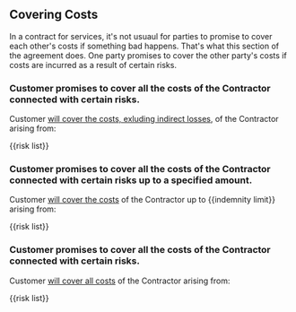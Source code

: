 ## Covering Costs

In a contract for services, it's not usuaul for parties to promise to cover each other's costs if something bad happens.  That's what this section of the agreement does.  One party promises to cover the other party's costs if costs are incurred as a result of certain risks.

### Customer promises to cover all the costs of the Contractor connected with certain risks.

Customer [will cover the costs, exluding indirect losses](https://github.com/lawpatch/au-indemnity/blob/613db5bf46a5d99be8ee01d514f6030e6e636325/au-indemnity-2.md), of the Contractor arising from:

{{risk list}}

### Customer promises to cover all the costs of the Contractor connected with certain risks up to a specified amount.

Customer [will cover the costs](https://github.com/lawpatch/au-indemnity/blob/613db5bf46a5d99be8ee01d514f6030e6e636325/au-indemnity-1.md) of the Contractor up to {{indemnity limit}} arising from:

{{risk list}}

### Customer promises to cover all the costs of the Contractor connected with certain risks.

Customer [will cover all costs](https://github.com/lawpatch/au-indemnity/blob/613db5bf46a5d99be8ee01d514f6030e6e636325/au-indemnity-0.md) of the Contractor arising from:

{{risk list}}

